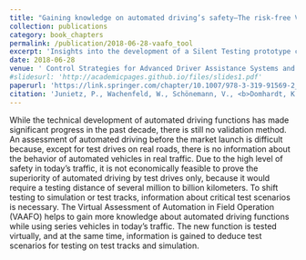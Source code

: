 ```yaml
---
title: "Gaining knowledge on automated driving’s safety—The risk-free VAAFO tool"
collection: publications
category: book_chapters
permalink: /publication/2018-06-28-vaafo_tool
excerpt: 'Insights into the development of a Silent Testing prototype called Virtual Assessment of Automation in Field Operation (VAAFO)'
date: 2018-06-28
venue: ' Control Strategies for Advanced Driver Assistance Systems and Autonomous Driving Functions'
#slidesurl: 'http://academicpages.github.io/files/slides1.pdf'
paperurl: 'https://link.springer.com/chapter/10.1007/978-3-319-91569-2_3'
citation: 'Junietz, P., Wachenfeld, W., Schönemann, V., <b>Domhardt, K.</b>, Tribelhorn, W., Winner, H. (2019). Gaining Knowledge on Automated Driving’s Safety—The Risk-Free VAAFO Tool. In: Waschl, H., Kolmanovsky, I., Willems, F. (eds) Control Strategies for Advanced Driver Assistance Systems and Autonomous Driving Functions . Lecture Notes in Control and Information Sciences, vol 476. Springer, Cham. https://doi.org/10.1007/978-3-319-91569-2_3'
---
```


While the technical development of automated driving functions has made significant progress in the past decade, there is still no validation method. An assessment of automated driving before the market launch is difficult because, except for test drives on real roads, there is no information about the behavior of automated vehicles in real traffic. Due to the high level of safety in today’s traffic, it is not economically feasible to prove the superiority of automated driving by test drives only, because it would require a testing distance of several million to billion kilometers. To shift testing to simulation or test tracks, information about critical test scenarios is necessary. The Virtual Assessment of Automation in Field Operation (VAAFO) helps to gain more knowledge about automated driving functions while using series vehicles in today’s traffic. The new function is tested virtually, and at the same time, information is gained to deduce test scenarios for testing on test tracks and simulation.